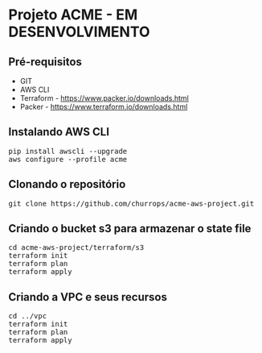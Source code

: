 # Projeto ACME - EM DESENVOLVIMENTO

## Pré-requisitos

* GIT
* AWS CLI
* Terraform - https://www.packer.io/downloads.html
* Packer - https://www.terraform.io/downloads.html

## Instalando AWS CLI

<pre>pip install awscli --upgrade
aws configure --profile acme
</pre>

## Clonando o repositório

<pre>git clone https://github.com/churrops/acme-aws-project.git</pre>

## Criando o bucket s3 para armazenar o state file

<pre>
cd acme-aws-project/terraform/s3
terraform init
terraform plan
terraform apply
</pre>

## Criando a VPC e seus recursos

<pre>
cd ../vpc
terraform init
terraform plan
terraform apply
</pre>

